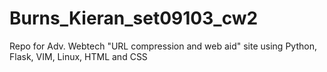 # Burns_Kieran_set09103_cw2
Repo for Adv. Webtech  "URL compression and web aid" site using Python, Flask, VIM, Linux, HTML and CSS

